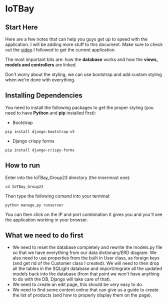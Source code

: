 # IoTBay
## Start Here
Here are a few notes that can help you guys  get up to speed with the application. I will be adding more stuff to this document. Make sure to check out the [video](https://www.youtube.com/watch?v=sm1mokevMWk&t=10777s) I followed to get the current application. 

The most important bits are: how the **database** works and how the **views, models and controllers** are linked. 

Don't worry about the styling, we can use bootstrap and add custom styling when we're done with everything.
## Installing Dependencies
You need to install the following packages to get the proper styling (you need to have **Python** and **pip** installed first):
- Bootstrap
```
pip install django-bootstrap-v5
```
- Django crispy forms
```
pip install django-crispy-forms
```

## How to run
Enter into the IoTBay_Group23 directory (the innermost one):
```
cd IoTBay_Group23
```
Then type the following comand into your terminal:
```
python manage.py runserver
```
You can then click on the IP and port combination it gives you and you'll see the application working in your browser.

## What we need to do first

- We need to reset the database completely and rewrite the models.py file so that we have everything from our data dictionary/ERD diagram. We also need to use properties from the built in User class, as foreign keys (and get rid of the Customer class I created). We will need to then drop all the tables in the SQLight database and import/migrate all the updated models back into the database (from that point we won't have anything to do with the DB, Django will take care of that).
- We need to create an edit page, this should be very easy to do.
- We need to find some content online that can give us a guide to create the list of products (and how to properly display them on the page).